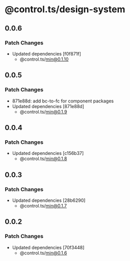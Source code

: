 # @control.ts/design-system

## 0.0.6

### Patch Changes

- Updated dependencies [f0f871f]
  - @control.ts/min@0.1.10

## 0.0.5

### Patch Changes

- 871e88d: add bc-to-fc for component packages
- Updated dependencies [871e88d]
  - @control.ts/min@0.1.9

## 0.0.4

### Patch Changes

- Updated dependencies [c156b37]
  - @control.ts/min@0.1.8

## 0.0.3

### Patch Changes

- Updated dependencies [28b6290]
  - @control.ts/min@0.1.7

## 0.0.2

### Patch Changes

- Updated dependencies [70f3448]
  - @control.ts/min@0.1.6
